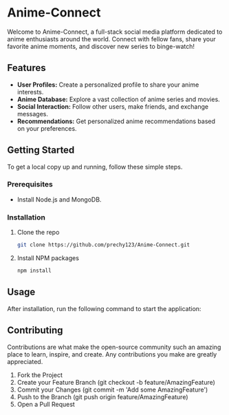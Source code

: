 # Anime-Connect

Welcome to Anime-Connect, a full-stack social media platform dedicated to anime enthusiasts around the world. Connect with fellow fans, share your favorite anime moments, and discover new series to binge-watch!

## Features

- **User Profiles:** Create a personalized profile to share your anime interests.
- **Anime Database:** Explore a vast collection of anime series and movies.
- **Social Interaction:** Follow other users, make friends, and exchange messages.
- **Recommendations:** Get personalized anime recommendations based on your preferences.

## Getting Started

To get a local copy up and running, follow these simple steps.

### Prerequisites

- Install Node.js and MongoDB.

### Installation

1. Clone the repo
   ```sh
   git clone https://github.com/prechy123/Anime-Connect.git

2. Install NPM packages
   ```sh
   npm install

## Usage
After installation, run the following command to start the application:


## Contributing
Contributions are what make the open-source community such an amazing place to learn, inspire, and create. Any contributions you make are greatly appreciated.

1. Fork the Project
2. Create your Feature Branch (git checkout -b feature/AmazingFeature)
3. Commit your Changes (git commit -m 'Add some AmazingFeature')
4. Push to the Branch (git push origin feature/AmazingFeature)
5. Open a Pull Request
